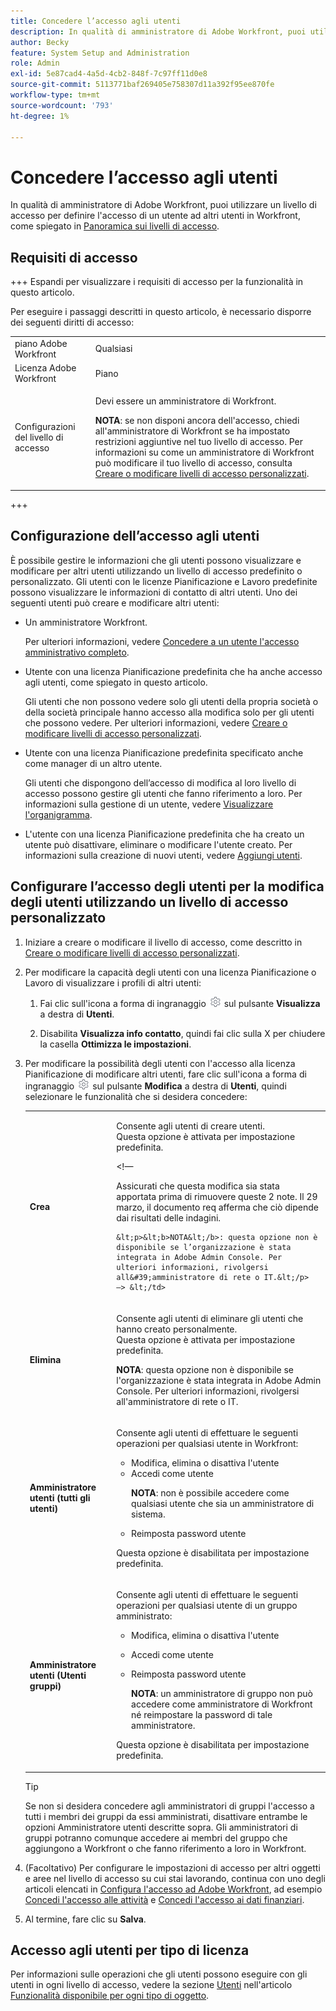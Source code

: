 ```yaml
---
title: Concedere l’accesso agli utenti
description: In qualità di amministratore di Adobe Workfront, puoi utilizzare un livello di accesso per definire l’accesso di un utente ad altri utenti in Workfront.
author: Becky
feature: System Setup and Administration
role: Admin
exl-id: 5e87cad4-4a5d-4cb2-848f-7c97ff11d0e8
source-git-commit: 5113771baf269405e758307d11a392f95ee870fe
workflow-type: tm+mt
source-wordcount: '793'
ht-degree: 1%

---
```



# Concedere l’accesso agli utenti

In qualità di amministratore di Adobe Workfront, puoi utilizzare un livello di accesso per definire l&#39;accesso di un utente ad altri utenti in Workfront, come spiegato in [Panoramica sui livelli di accesso](../../../administration-and-setup/add-users/access-levels-and-object-permissions/access-levels-overview.md).

## Requisiti di accesso

+++ Espandi per visualizzare i requisiti di accesso per la funzionalità in questo articolo.

Per eseguire i passaggi descritti in questo articolo, è necessario disporre dei seguenti diritti di accesso:

<table style="table-layout:auto"> 
 <col> 
 <col> 
 <tbody> 
  <tr> 
   <td role="rowheader">piano Adobe Workfront</td> 
   <td>Qualsiasi</td> 
  </tr> 
  <tr> 
   <td role="rowheader">Licenza Adobe Workfront</td> 
   <td>Piano</td> 
  </tr> 
  <tr> 
   <td role="rowheader">Configurazioni del livello di accesso</td> 
   <td> <p>Devi essere un amministratore di Workfront.</p> <p><b>NOTA</b>: se non disponi ancora dell'accesso, chiedi all'amministratore di Workfront se ha impostato restrizioni aggiuntive nel tuo livello di accesso. Per informazioni su come un amministratore di Workfront può modificare il tuo livello di accesso, consulta <a href="../../../administration-and-setup/add-users/configure-and-grant-access/create-modify-access-levels.md" class="MCXref xref" data-mc-variable-override="">Creare o modificare livelli di accesso personalizzati</a>.</p> </td> 
  </tr> 
 </tbody> 
</table>

+++

## Configurazione dell’accesso agli utenti

È possibile gestire le informazioni che gli utenti possono visualizzare e modificare per altri utenti utilizzando un livello di accesso predefinito o personalizzato. Gli utenti con le licenze Pianificazione e Lavoro predefinite possono visualizzare le informazioni di contatto di altri utenti. Uno dei seguenti utenti può creare e modificare altri utenti:

* Un amministratore Workfront.

  Per ulteriori informazioni, vedere [Concedere a un utente l&#39;accesso amministrativo completo](../../../administration-and-setup/add-users/configure-and-grant-access/grant-a-user-full-administrative-access.md).

* Utente con una licenza Pianificazione predefinita che ha anche accesso agli utenti, come spiegato in questo articolo.

  Gli utenti che non possono vedere solo gli utenti della propria società o della società principale hanno accesso alla modifica solo per gli utenti che possono vedere. Per ulteriori informazioni, vedere [Creare o modificare livelli di accesso personalizzati](../../../administration-and-setup/add-users/configure-and-grant-access/create-modify-access-levels.md).

* Utente con una licenza Pianificazione predefinita specificato anche come manager di un altro utente.

  Gli utenti che dispongono dell’accesso di modifica al loro livello di accesso possono gestire gli utenti che fanno riferimento a loro. Per informazioni sulla gestione di un utente, vedere [Visualizzare l&#39;organigramma](../../../people-teams-and-groups/work-directly-with-others/view-the-org-chart.md).

* L&#39;utente con una licenza Pianificazione predefinita che ha creato un utente può disattivare, eliminare o modificare l&#39;utente creato. Per informazioni sulla creazione di nuovi utenti, vedere [Aggiungi utenti](../../../administration-and-setup/add-users/create-and-manage-users/add-users.md).

## Configurare l’accesso degli utenti per la modifica degli utenti utilizzando un livello di accesso personalizzato

1. Iniziare a creare o modificare il livello di accesso, come descritto in [Creare o modificare livelli di accesso personalizzati](../../../administration-and-setup/add-users/configure-and-grant-access/create-modify-access-levels.md).
1. Per modificare la capacità degli utenti con una licenza Pianificazione o Lavoro di visualizzare i profili di altri utenti:

   1. Fai clic sull&#39;icona a forma di ingranaggio ![](assets/gear-icon-settings.png) sul pulsante **Visualizza** a destra di **Utenti**.

   1. Disabilita **Visualizza info contatto**, quindi fai clic sulla X per chiudere la casella **Ottimizza le impostazioni**.

1. Per modificare la possibilità degli utenti con l&#39;accesso alla licenza Pianificazione di modificare altri utenti, fare clic sull&#39;icona a forma di ingranaggio ![](assets/gear-icon-settings.png) sul pulsante **Modifica** a destra di **Utenti**, quindi selezionare le funzionalità che si desidera concedere:

   <table style="table-layout:auto"> 
    <col> 
    <col> 
    <tbody> 
     <tr> 
      <td role="rowheader"><strong>Crea</strong> </td> 
      <td> <p>Consente agli utenti di creare utenti.<br>Questa opzione è attivata per impostazione predefinita.</p> 
      &lt;!—
        <p data-mc-conditions="QuicksilverOrClassic.Draft mode">Assicurati che questa modifica sia stata apportata prima di rimuovere queste 2 note. Il 29 marzo, il documento req afferma che ciò dipende dai risultati delle indagini.</p>

       &lt;p>&lt;b>NOTA&lt;/b>: questa opzione non è disponibile se l’organizzazione è stata integrata in Adobe Admin Console. Per ulteriori informazioni, rivolgersi all&#39;amministratore di rete o IT.&lt;/p>
       —> &lt;/td>
   </tr> 
     <tr> 
      <td role="rowheader"><strong>Elimina</strong> </td> 
      <td> <p> Consente agli utenti di eliminare gli utenti che hanno creato personalmente.<br>Questa opzione è attivata per impostazione predefinita.</p> <p><b>NOTA</b>: questa opzione non è disponibile se l'organizzazione è stata integrata in Adobe Admin Console. Per ulteriori informazioni, rivolgersi all'amministratore di rete o IT.</p> </td> 
     </tr> 
     <tr> 
      <td role="rowheader"><strong>Amministratore utenti (tutti gli utenti)</strong> </td> 
      <td> <p>Consente agli utenti di effettuare le seguenti operazioni per qualsiasi utente in Workfront:</p> 
       <ul> 
        <li>Modifica, elimina o disattiva l'utente</li> 
        <li>Accedi come utente<p><b>NOTA</b>: non è possibile accedere come qualsiasi utente che sia un amministratore di sistema.</p></li> 
        <li>Reimposta password utente</li> 
       </ul> <p>Questa opzione è disabilitata per impostazione predefinita.</p> </td> 
     </tr> 
     <tr> 
      <td role="rowheader"><strong>Amministratore utenti (Utenti gruppi)</strong> </td> 
      <td> <p>Consente agli utenti di effettuare le seguenti operazioni per qualsiasi utente di un gruppo amministrato: 
        <ul>
         <li><p>Modifica, elimina o disattiva l'utente</p></li>
         <li>Accedi come utente</li>
         <li><p>Reimposta password utente</p><p><b>NOTA</b>: un amministratore di gruppo non può accedere come amministratore di Workfront né reimpostare la password di tale amministratore.</p></li>
        </ul><p>Questa opzione è disabilitata per impostazione predefinita.</p></p> </td> 
     </tr> 
    </tbody> 
   </table>

   >[!TIP]
   >
   >Se non si desidera concedere agli amministratori di gruppi l&#39;accesso a tutti i membri dei gruppi da essi amministrati, disattivare entrambe le opzioni Amministratore utenti descritte sopra. Gli amministratori di gruppi potranno comunque accedere ai membri del gruppo che aggiungono a Workfront o che fanno riferimento a loro in Workfront.

1. (Facoltativo) Per configurare le impostazioni di accesso per altri oggetti e aree nel livello di accesso su cui stai lavorando, continua con uno degli articoli elencati in [Configura l&#39;accesso ad Adobe Workfront](../../../administration-and-setup/add-users/configure-and-grant-access/configure-access.md), ad esempio [Concedi l&#39;accesso alle attività](../../../administration-and-setup/add-users/configure-and-grant-access/grant-access-tasks.md) e [Concedi l&#39;accesso ai dati finanziari](../../../administration-and-setup/add-users/configure-and-grant-access/grant-access-financial.md).
1. Al termine, fare clic su **Salva**.

## Accesso agli utenti per tipo di licenza

Per informazioni sulle operazioni che gli utenti possono eseguire con gli utenti in ogni livello di accesso, vedere la sezione [Utenti](../../../administration-and-setup/add-users/access-levels-and-object-permissions/functionality-available-for-each-object-type.md#users) nell&#39;articolo [Funzionalità disponibile per ogni tipo di oggetto](../../../administration-and-setup/add-users/access-levels-and-object-permissions/functionality-available-for-each-object-type.md).
